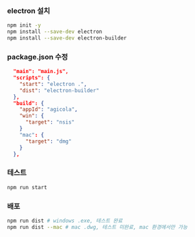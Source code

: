 ### electron 설치

```bash
npm init -y
npm install --save-dev electron
npm install --save-dev electron-builder
```

### package.json 수정

```json
  "main": "main.js",
  "scripts": {
    "start": "electron .",
    "dist": "electron-builder"
  },
  "build": {
    "appId": "agicola",
    "win": {
      "target": "nsis"
    }
    "mac": {
      "target": "dmg"
    }
  },
```

### 테스트

```bash
npm run start
```

### 배포

```bash
npm run dist # windows .exe, 테스트 완료
npm run dist --mac # mac .dwg, 테스트 미완료, mac 환경에서만 가능
```